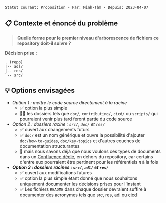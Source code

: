 ```text
Statut courant: Proposition - Par: Minh-Tâm - Depuis: 2023-04-07
```

## 📋 Contexte et énoncé du problème
> **Quelle forme pour le premier niveau d'arborescence de fichiers ce repository doit-il suivre ?**

Décision prise :
```text
. (repo)
|-- adl/
|-- res/
`-- src/
```

## 💡 Options envisagées
* _Option 1 : mettre le code source directement à la racine_
  * ✅ option la plus simple
  * 🚫🚫 les dossiers tels que `doc/`, `contributing/`, `cicd/` ou `scripts/` qui pourraient venir plus tard feront partie du code source
* _Option 2 : dossiers racine : `src/`, `doc/` et `res/`_
  * ✅ ouvert aux changements futurs
  * ✅ `doc/` est un nom générique et ouvre la possibilité d'ajouter `doc/how-to-guides`, `doc/key-topics` et d'autres couches de documentation structurantes
  * 🚫 mais nous savons déjà que nous voulons ces types de documents dans un [Confluence dédié](https://cyrusproj.atlassian.net/wiki/spaces/Informatique/overview), en dehors du repository, car certains d'entre eux pourraient être pertinent pour les référentiels `N` à la fois
* **_Option 3 : dossiers racines : `src/`, `adl/` et `res/`_**
  * ✅ ouvert aux modifications futures
  * ✅ option la plus simple étant donné que nous souhaitons uniquement documenter les décisions prises pour l'instant
  * ✅ Les fichiers `README` dans chaque dossier devraient suffire à documenter des acronymes tels que src, res, [adl](https://github.com/joelparkerhenderson/architecture-decision-record#what-is-an-architecture-decision-record) ou [cicd](https://en.wikipedia.org/wiki/CI/CD)
